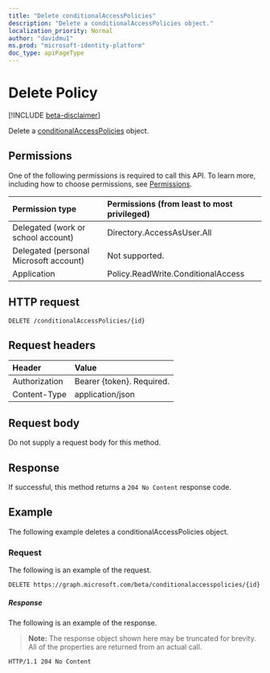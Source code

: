 ```yaml
---
title: "Delete conditionalAccessPolicies"
description: "Delete a conditionalAccessPolicies object."
localization_priority: Normal
author: "davidmu1"
ms.prod: "microsoft-identity-platform"
doc_type: apiPageType
---
```


# Delete Policy

[!INCLUDE [beta-disclaimer](../../includes/beta-disclaimer.md)]

Delete a [conditionalAccessPolicies](../resources/ConditionalAccessPolicies.md) object.

## Permissions

One of the following permissions is required to call this API. To learn more, including how to choose permissions, see [Permissions](/graph/permissions-reference).

| Permission type | Permissions (from least to most privileged) |
|:--------------- |:------------------------------------------- |
| Delegated (work or school account) | Directory.AccessAsUser.All	|
| Delegated (personal Microsoft account) | Not supported. |
| Application | Policy.ReadWrite.ConditionalAccess |

## HTTP request

<!-- { "blockType": "ignored" } -->
```http
DELETE /conditionalAccessPolicies/{id}
```

## Request headers

| Header | Value |
|:------ |:----- |
| Authorization  | Bearer {token}. Required. |
| Content-Type  | application/json |

## Request body

Do not supply a request body for this method.

## Response

If successful, this method returns a `204 No Content` response code.

## Example

The following example deletes a conditionalAccessPolicies object.

### Request

The following is an example of the request.

```http
DELETE https://graph.microsoft.com/beta/conditionalaccesspolicies/{id}
```

##### Response

The following is an example of the response. 

> **Note:** The response object shown here may be truncated for brevity. All of the properties are returned from an actual call.

```http
HTTP/1.1 204 No Content
```

<!-- uuid: 8fcb5dbc-d5aa-4681-8e31-b001d5168d79
2015-10-25 14:57:30 UTC -->
<!--
{
  "type": "#page.annotation",
  "description": "Delete conditionalAccessPolicies",
  "keywords": "",
  "section": "documentation",
  "tocPath": "",
  "suppressions": [
  ]
}
-->